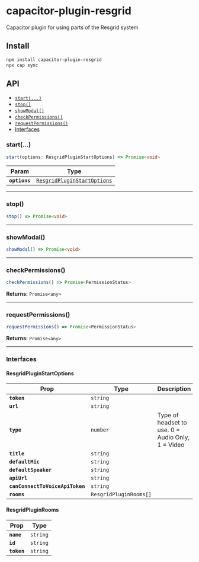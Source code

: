 # capacitor-plugin-resgrid

Capacitor plugin for using parts of the Resgrid system

## Install

```bash
npm install capacitor-plugin-resgrid
npx cap sync
```

## API

<docgen-index>

* [`start(...)`](#start)
* [`stop()`](#stop)
* [`showModal()`](#showmodal)
* [`checkPermissions()`](#checkpermissions)
* [`requestPermissions()`](#requestpermissions)
* [Interfaces](#interfaces)

</docgen-index>

<docgen-api>
<!--Update the source file JSDoc comments and rerun docgen to update the docs below-->

### start(...)

```typescript
start(options: ResgridPluginStartOptions) => Promise<void>
```

| Param         | Type                                                                            |
| ------------- | ------------------------------------------------------------------------------- |
| **`options`** | <code><a href="#resgridpluginstartoptions">ResgridPluginStartOptions</a></code> |

--------------------


### stop()

```typescript
stop() => Promise<void>
```

--------------------


### showModal()

```typescript
showModal() => Promise<void>
```

--------------------


### checkPermissions()

```typescript
checkPermissions() => Promise<PermissionStatus>
```

**Returns:** <code>Promise&lt;any&gt;</code>

--------------------


### requestPermissions()

```typescript
requestPermissions() => Promise<PermissionStatus>
```

**Returns:** <code>Promise&lt;any&gt;</code>

--------------------


### Interfaces


#### ResgridPluginStartOptions

| Prop                            | Type                              | Description                                       |
| ------------------------------- | --------------------------------- | ------------------------------------------------- |
| **`token`**                     | <code>string</code>               |                                                   |
| **`url`**                       | <code>string</code>               |                                                   |
| **`type`**                      | <code>number</code>               | Type of headset to use. 0 = Audio Only, 1 = Video |
| **`title`**                     | <code>string</code>               |                                                   |
| **`defaultMic`**                | <code>string</code>               |                                                   |
| **`defaultSpeaker`**            | <code>string</code>               |                                                   |
| **`apiUrl`**                    | <code>string</code>               |                                                   |
| **`canConnectToVoiceApiToken`** | <code>string</code>               |                                                   |
| **`rooms`**                     | <code>ResgridPluginRooms[]</code> |                                                   |


#### ResgridPluginRooms

| Prop        | Type                |
| ----------- | ------------------- |
| **`name`**  | <code>string</code> |
| **`id`**    | <code>string</code> |
| **`token`** | <code>string</code> |

</docgen-api>

